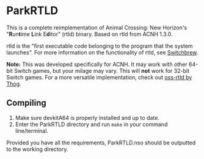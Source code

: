# ParkRTLD

This is a complete reimplementation of Animal Crossing: New Horizon's "**R**un**t**ime **L**ink E**d**itor" (rtld) binary. Based on rtld from ACNH 1.3.0.

rtld is the "first executable code belonging to the program that the system launches". For more information on the functionality of rtld, see [Switchbrew](https://switchbrew.org/wiki/Rtld).

**Note:** This was developed specifically for ACNH. It may work with other 64-bit Switch games, but your milage may vary. This will **not** work for 32-bit Switch games. For a more versatile implementation, check out [oss-rtld by Thog](https://github.com/Thog/oss-rtld).

## Compiling

1. Make sure devkitA64 is properly installed and up to date.
2. Enter the ParkRTLD directory and run `make` in your command line/terminal.

Provided you have all the requirements, ParkRTLD.nso should be outputted to the working directory.
